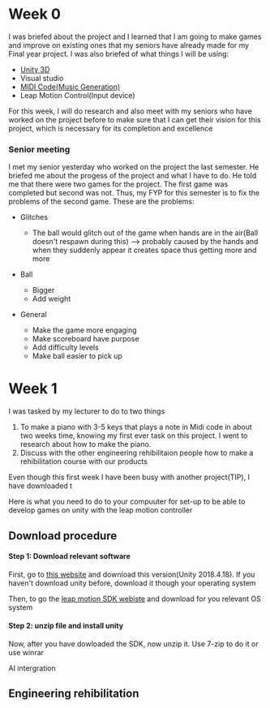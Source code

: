 # Week 0
I was briefed about the project and I learned that I am going to make games and improve on existing ones that my seniors have already made for my Final year project.
 I was also briefed of what things I will be using:
 * [Unity 3D](https://unity3d.com/get-unity/download/archive)
 * Visual studio
 * [MIDI Code(Music Generation)](https://developer.leapmotion.com/sdk-leap-motion-controller/)
 * Leap Motion Control(Input device)

For this week, I will do research and also meet with my seniors who have worked on the project before to make sure that I can get their vision for this project, which is necessary for its completion and excellence

### Senior meeting
I met my senior yesterday who worked on the project the last semester. He briefed me about the progess of the project and what I have to do. He told me that there were two games for the project. The first game was completed but second was not. Thus, my FYP for this semester is to fix the problems of the second game.
These are the problems:
* Glitches
	* The ball would glitch out of the game when hands are in the air(Ball doesn't respawn during this) --> probably caused by the hands and when they suddenly appear it creates space thus getting more and more

* Ball       
	* Bigger
	* Add weight

* General
	* Make the game more engaging
	* Make scoreboard have purpose
	* Add difficulty levels
	* Make ball easier to pick up


# Week 1
I was tasked by my lecturer to do to two things 
1. To make a piano with 3-5 keys that plays a note in Midi code in about two weeks time, knowing my first ever task on this project. I went to research about how to make the piano.
2. Discuss with the other engineering rehibilitaion people how to make a rehibilitation course with our products

Even though this first week I have been busy with another project(TIP), I have downloaded t

Here is what you need to do to your compuuter for set-up to be able to develop games on unity with the leap motion controller
## Download procedure

#### Step 1: Download relevant software
First, go to [this website](https://unity3d.com/get-unity/download/archive) and download this version(Unity 2018.4.18). If you haven't download unity before, download it though your operating system

Then, to go the [leap motion SDK webiste](https://developer.leapmotion.com/sdk-leap-motion-controller/) and download for you relevant OS system

#### Step 2: unzip file and install unity
Now, after you have dowloaded the SDK, now unzip it. Use 7-zip to do it or use winrar


 

AI intergration

## Engineering rehibilitation 
<!--stackedit_data:
eyJoaXN0b3J5IjpbLTE3MjUzNDkzNzYsLTEyODMwODk3NTUsLT
EyMjAxNjQ3ODksNDcyMzMxMzU1LDk0MDYzOTMyOSwxMzI2NTAx
NzU0LC0xNjY5MzIzNDA3LC00NDgyNTQwNDcsLTk3OTIyMjU3Ny
wtODgzNjQwMSwtMTQ3MTcwMDI1NSwtNjU4NjQ5NTUyLC0yMDA1
Njc1MzgxLC0xOTQ4NTY4MjQ4LDQ2Mzk3NDQsNTc0OTMxNTQyLD
U3MTgxNTM3N119
-->